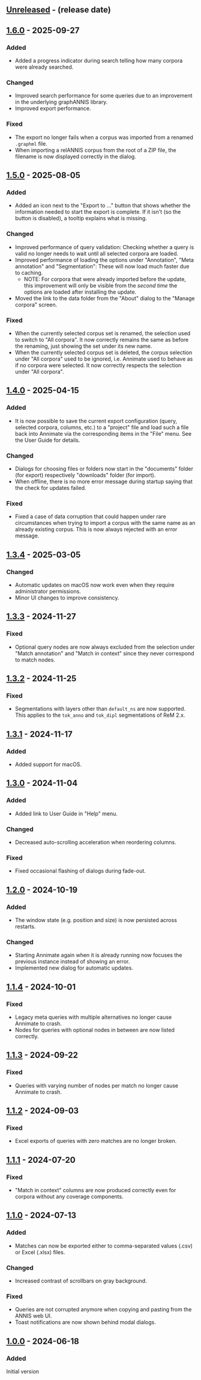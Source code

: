 <!-- next-header -->

## [Unreleased] - (release date)

## [1.6.0] - 2025-09-27

### Added

- Added a progress indicator during search telling how many corpora were already searched.

### Changed

- Improved search performance for some queries due to an improvement in the underlying graphANNIS library.
- Improved export performance.

### Fixed

- The export no longer fails when a corpus was imported from a renamed `.graphml` file.
- When importing a relANNIS corpus from the root of a ZIP file, the filename is now displayed correctly in the dialog.

## [1.5.0] - 2025-08-05

### Added

- Added an icon next to the "Export to ..." button that shows whether the information needed to start the export is complete. If it isn't (so the button is disabled), a tooltip explains what is missing.

### Changed

- Improved performance of query validation: Checking whether a query is valid no longer needs to wait until all selected corpora are loaded.
- Improved performance of loading the options under "Annotation", "Meta annotation" and "Segmentation": These will now load much faster due to caching.
  - NOTE: For corpora that were already imported before the update, this improvement will only be visible from the _second time_ the options are loaded after installing the update.
- Moved the link to the data folder from the "About" dialog to the "Manage corpora" screen.

### Fixed

- When the currently selected corpus set is renamed, the selection used to switch to "All corpora". It now correctly remains the same as before the renaming, just showing the set under its new name.
- When the currently selected corpus set is deleted, the corpus selection under "All corpora" used to be ignored, i.e. Annimate used to behave as if no corpora were selected. It now correctly respects the selection under "All corpora".

## [1.4.0] - 2025-04-15

### Added

- It is now possible to save the current export configuration (query, selected corpora, columns, etc.) to a "project" file and load such a file back into Annimate via the corresponding items in the "File" menu. See the User Guide for details.

### Changed

- Dialogs for choosing files or folders now start in the "documents" folder (for export) respectively "downloads" folder (for import).
- When offline, there is no more error message during startup saying that the check for updates failed.

### Fixed

- Fixed a case of data corruption that could happen under rare circumstances when trying to import a corpus with the same name as an already existing corpus. This is now always rejected with an error message.

## [1.3.4] - 2025-03-05

### Changed

- Automatic updates on macOS now work even when they require administrator permissions.
- Minor UI changes to improve consistency.

## [1.3.3] - 2024-11-27

### Fixed

- Optional query nodes are now always excluded from the selection under "Match annotation" and "Match in context" since they never correspond to match nodes.

## [1.3.2] - 2024-11-25

### Fixed

- Segmentations with layers other than `default_ns` are now supported. This applies to the `tok_anno` and `tok_dipl` segmentations of ReM 2.x.

## [1.3.1] - 2024-11-17

### Added

- Added support for macOS.

## [1.3.0] - 2024-11-04

### Added

- Added link to User Guide in "Help" menu.

### Changed

- Decreased auto-scrolling acceleration when reordering columns.

### Fixed

- Fixed occasional flashing of dialogs during fade-out.

## [1.2.0] - 2024-10-19

### Added

- The window state (e.g. position and size) is now persisted across restarts.

### Changed

- Starting Annimate again when it is already running now focuses the previous instance instead of showing an error.
- Implemented new dialog for automatic updates.

## [1.1.4] - 2024-10-01

### Fixed

- Legacy meta queries with multiple alternatives no longer cause Annimate to crash.
- Nodes for queries with optional nodes in between are now listed correctly.

## [1.1.3] - 2024-09-22

### Fixed

- Queries with varying number of nodes per match no longer cause Annimate to crash.

## [1.1.2] - 2024-09-03

### Fixed

- Excel exports of queries with zero matches are no longer broken.

## [1.1.1] - 2024-07-20

### Fixed

- "Match in context" columns are now produced correctly even for corpora without any coverage components.

## [1.1.0] - 2024-07-13

### Added

- Matches can now be exported either to comma-separated values (.csv) or Excel (.xlsx) files.

### Changed

- Increased contrast of scrollbars on gray background.

### Fixed

- Queries are not corrupted anymore when copying and pasting from the ANNIS web UI.
- Toast notifications are now shown behind modal dialogs.

## [1.0.0] - 2024-06-18

### Added

Initial version

<!-- next-url -->
[Unreleased]: https://github.com/matthias-stemmler/annimate/compare/v1.6.0...HEAD
[1.6.0]: https://github.com/matthias-stemmler/annimate/compare/v1.5.0...v1.6.0
[1.5.0]: https://github.com/matthias-stemmler/annimate/compare/v1.4.0...v1.5.0
[1.4.0]: https://github.com/matthias-stemmler/annimate/compare/v1.3.4...v1.4.0
[1.3.4]: https://github.com/matthias-stemmler/annimate/compare/v1.3.3...v1.3.4
[1.3.3]: https://github.com/matthias-stemmler/annimate/compare/v1.3.2...v1.3.3
[1.3.2]: https://github.com/matthias-stemmler/annimate/compare/v1.3.1...v1.3.2
[1.3.1]: https://github.com/matthias-stemmler/annimate/compare/v1.3.0...v1.3.1
[1.3.0]: https://github.com/matthias-stemmler/annimate/compare/v1.2.0...v1.3.0
[1.2.0]: https://github.com/matthias-stemmler/annimate/compare/v1.1.4...v1.2.0
[1.1.4]: https://github.com/matthias-stemmler/annimate/compare/v1.1.3...v1.1.4
[1.1.3]: https://github.com/matthias-stemmler/annimate/compare/v1.1.2...v1.1.3
[1.1.2]: https://github.com/matthias-stemmler/annimate/compare/v1.1.1...v1.1.2
[1.1.1]: https://github.com/matthias-stemmler/annimate/compare/v1.1.0...v1.1.1
[1.1.0]: https://github.com/matthias-stemmler/annimate/compare/v1.0.0...v1.1.0
[1.0.0]: https://github.com/matthias-stemmler/annimate/tree/v1.0.0
